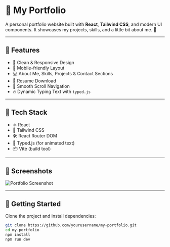  # 💼 My Portfolio

A personal portfolio website built with **React**, **Tailwind CSS**, and modern UI components. It showcases my projects, skills, and a little bit about me. 🚀

---

## 🌟 Features

- 🎨 Clean & Responsive Design
- 📱 Mobile-friendly Layout
- 💻 About Me, Skills, Projects & Contact Sections
- 📎 Resume Download
- 🔗 Smooth Scroll Navigation
- 🔥 Dynamic Typing Text with `typed.js`

---

## 🔧 Tech Stack

- ⚛️ React
- 🎨 Tailwind CSS
- 🛠️ React Router DOM
- 📝 Typed.js (for animated text)
- 📦 Vite (build tool)

---

## 📸 Screenshots

![Portfolio Screenshot](./public/screenshot.png)

---

## 🚀 Getting Started

Clone the project and install dependencies:

```bash
git clone https://github.com/yourusername/my-portfolio.git
cd my-portfolio
npm install
npm run dev

